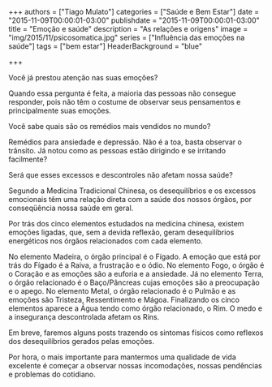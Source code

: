 +++
authors = ["Tiago Mulato"]
categories = ["Saúde e Bem Estar"]
date = "2015-11-09T00:00:01-03:00"
publishdate = "2015-11-09T00:00:01-03:00"
title = "Emoção e saúde"
description = "As relações e origens"
image = "img/2015/11/psicosomatica.jpg"
series = ["Influência das emoções na saúde"]
tags = ["bem estar"]
HeaderBackground = "blue"

+++



Você já prestou atenção nas suas emoções?

Quando essa pergunta é feita, a maioria das pessoas não consegue responder, pois não têm o costume de observar seus pensamentos e principalmente suas emoções.

Você sabe quais são os remédios mais vendidos no mundo?

Remédios para ansiedade e depressão. Não é a toa, basta observar o trânsito. Já notou como as pessoas estão dirigindo e se irritando facilmente?

Será que esses excessos e descontroles não afetam nossa saúde?

Segundo a Medicina Tradicional Chinesa, os desequilíbrios e os excessos emocionais têm uma relação direta com a saúde dos nossos órgãos, por conseqüência nossa saúde em geral.

Por trás dos cinco elementos estudados na medicina chinesa, existem emoções ligadas, que, sem a devida reflexão, geram desequilíbrios energéticos nos órgãos relacionados com cada elemento.

No elemento Madeira, o órgão principal é o Fígado. A emoção que está por trás do Fígado é a Raiva, a frustração e o ódio. No elemento Fogo, o órgão é o Coração e as emoções são a euforia e a ansiedade. Já no elemento Terra, o órgão relacionado é o Baço/Pâncreas cujas emoções são a preocupação e o apego. No elemento Metal, o órgão relacionado é o Pulmão e as emoções são Tristeza, Ressentimento e Mágoa. Finalizando os cinco elementos aparece a Água tendo como órgão relacionado, o Rim. O medo e a insegurança descontrolada afetam os Rins.

Em breve, faremos alguns posts trazendo os sintomas físicos como reflexos dos desequilíbrios gerados pelas emoções.

Por hora, o mais importante para mantermos uma qualidade de vida excelente é começar a observar nossas incomodações, nossas pendências e problemas do cotidiano.
